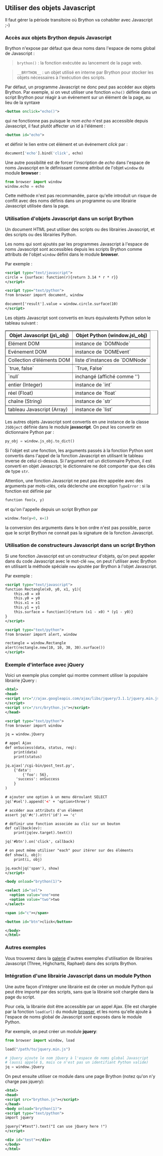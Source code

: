 Utiliser des objets Javascript
------------------------------

Il faut gérer la période transitoire où Brython va cohabiter avec Javascript
;-)

### Accès aux objets Brython depuis Javascript

Brython n'expose par défaut que deux noms dans l'espace de noms global de
Javascript :

> `brython()` : la fonction exécutée au lancement de la page web.

> `__BRYTHON__` : un objet utilisé en interne par Brython pour stocker les
> objets nécessaires à l'exécution des scripts.

Par défaut, un programme Javascript ne donc peut pas accéder aux objets
Brython. Par exemple, si on veut utiliser une fonction `echo()` définie dans
un script Brython pour réagir à un événement sur un élément de la page, au
lieu de la syntaxe

```xml
<button onclick="echo()">
```

qui ne fonctionne pas puisque le nom _echo_ n'est pas accessible depuis
Javascript, il faut plutôt affecter un id à l'élément :

```xml
<button id="echo">
```

et définir le lien entre cet élément et un événement _click_ par :

```python
document['echo'].bind('click', echo)
```

Une autre possibilité est de forcer l'inscription de _echo_ dans l'espace de
noms Javascript en le définissant comme attribut de l'objet `window` du module
**browser** :

```python
from browser import window
window.echo = echo
```

Cette méthode n'est pas recommandée, parce qu'elle introduit un risque de
conflit avec des noms définis dans un programme ou une librairie Javascript
utilisée dans la page.

### Utilisation d'objets Javascript dans un script Brython

Un document HTML peut utiliser des scripts ou des librairies Javascript, et
des scripts ou des librairies Python.

Les noms qui sont ajoutés par les programmes Javascript à l'espace de noms
Javascript sont accessibles depuis les scripts Brython comme attributs de
l'objet `window` défini dans le module **browser**.

Par exemple :

```xml
<script type="text/javascript">
circle = {surface: function(r){return 3.14 * r * r}}
</script>

<script type="text/python">
from browser import document, window

document['result'].value = window.circle.surface(10)
</script>
```

Les objets Javascript sont convertis en leurs équivalents Python selon le
tableau suivant :

<table border='1' cellpadding=3>

<tr><th>Objet Javascript (js\_obj)</th><th>Objet Python (window.js\_obj)</th>
</tr>
<tr><td>Elément DOM</td><td>instance de `DOMNode`</td></tr>
<tr><td>Evénement DOM</td><td>instance de `DOMEvent`</td></tr>
<tr><td>Collection d’éléments DOM</td><td>liste d'instances de `DOMNode`</td>
</tr>
<tr><td>`true, false`</td><td>`True, False`</td></tr>
<tr><td>`null`</td><td>inchangé (affiché comme '<Javascript null>')</td></tr>
<tr><td>entier (Integer)</td><td>instance de `int`</td></tr>
<tr><td>réel (Float)</td><td>instance de `float`</td></tr>
<tr><td>chaîne (String)</td><td>instance de `str`</td></tr>
<tr><td>tableau Javascript (Array)</td><td>instance de `list`</td></tr>
</table>

Les autres objets Javascript sont convertis en une instance de la classe
`JSObject` définie dans le module **javascript**. On peut les convertir
en dictionnaire Python par :

```python
py_obj = window.js_obj.to_dict()
```

Si l'objet est une fonction, les arguments passés à la fonction Python sont
convertis dans l'appel de la fonction Javascript en utilisant le tableau
inverse de celui ci-dessus. Si l'argument est un dictionnaire Python, il est
converti en objet Javascript; le dictionnaire ne doit comporter que des clés
de type `str`.

Attention, une fonction Javascript ne peut pas être appelée avec des
arguments par mots-clés, cela déclenche une exception `TypeError` : si la
fonction est définie par

```python
function foo(x, y)
```
et qu'on l'appelle depuis un script Brython par

```python
window.foo(y=0, x=1)
```
la conversion des arguments dans le bon ordre n'est pas possible, parce que le
script Brython ne connait pas la signature de la fonction Javascript.

### Utilisation de constructeurs Javascript dans un script Brython

Si une fonction Javascript est un constructeur d'objets, qu'on peut appeler
dans du code Javascript avec le mot-clé `new`, on peut l'utiliser avec Brython
en utilisant la méthode spéciale `new` ajoutée par Brython à l'objet
Javascript.

Par exemple :

```xml
<script type="text/javascript">
function Rectangle(x0, y0, x1, y1){
    this.x0 = x0
    this.y0 = y0
    this.x1 = x1
    this.y1 = y1
    this.surface = function(){return (x1 - x0) * (y1 - y0)}
}
</script>

<script type="text/python">
from browser import alert, window

rectangle = window.Rectangle
alert(rectangle.new(10, 10, 30, 30).surface())
</script>
```

### Exemple d'interface avec jQuery

Voici un exemple plus complet qui montre comment utiliser la populaire
librairie jQuery :

```xml
<html>
<head>
<script src="//ajax.googleapis.com/ajax/libs/jquery/3.1.1/jquery.min.js">
</script>
<script src="/src/brython.js"></script>
</head>

<script type="text/python">
from browser import window

jq = window.jQuery

# appel Ajax
def onSuccess(data, status, req):
    print(data)
    print(status)

jq.ajax('/cgi-bin/post_test.py',
    {'data':
        {'foo': 56},
     'success': onSuccess
    }
)

# ajouter une option à un menu déroulant SELECT
jq('#sel').append('<' + 'option>three')

# accéder aux attributs d'un élément
assert jq('#c').attr('id') == 'c'

# définir une fonction associée au clic sur un bouton
def callback(ev):
    print(jq(ev.target).text())

jq('#btn').on('click', callback)

# on peut même utiliser "each" pour itérer sur des éléments
def show(i, obj):
    print(i, obj)

jq.each(jq('span'), show)
</script>

<body onload="brython(1)">

<select id="sel">
  <option value="one">one
  <option value="two">two
</select>

<span id="c"></span>

<button id="btn">click</button>

</body>
</html>
```

### Autres exemples

Vous trouverez dans la [galerie](../../gallery/gallery_fr.html) d'autres
exemples d'utilisation de librairies Javascript (Three, Highcharts, Raphael)
dans des scripts Brython.

### Intégration d'une librairie Javascript dans un module Python

Une autre façon d'intégrer une librairie est de créer un module Python qui
peut être importé par des scripts, sans que la librairie soit chargée dans
la page du script.

Pour cela, la librairie doit être accessible par un appel Ajax. Elle est
chargée par la fonction `load(url)` du module [browser](browser.html), et
les noms qu'elle ajoute à l'espace de noms global de Javascript sont
exposés dans le module Python.

Par exemple, on peut créer un module **jquery**:

```python
from browser import window, load

load("/path/to/jquery.min.js")

# jQuery ajoute le nom jQuery à l'espace de noms global Javascript
# (aussi appelé $, mais ce n'est pas un identifiant Python valide)
jq = window.jQuery
```

On peut ensuite utiliser ce module dans une page Brython (notez qu'on n'y
charge pas jquery):

```xml
<html>
<head>
<script src="brython.js"></script>
</head>
<body onload="brython(1)">
<script type="text/python">
import jquery

jquery("#test").text("I can use jQuery here !")
</script>

<div id="test"></div>
</body>
</html>
```
